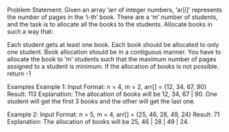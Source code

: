 Problem Statement: Given an array ‘arr of integer numbers, ‘ar[i]’ represents the number of pages in the ‘i-th’ book. There are a ‘m’ number of students, and the task is to allocate all the books to the students.
Allocate books in such a way that:

Each student gets at least one book.
Each book should be allocated to only one student.
Book allocation should be in a contiguous manner.
You have to allocate the book to ‘m’ students such that the maximum number of pages assigned to a student is minimum. If the allocation of books is not possible. return -1

Examples
Example 1:
Input Format: n = 4, m = 2, arr[] = {12, 34, 67, 90}
Result: 113
Explanation: The allocation of books will be 12, 34, 67 | 90. One student will get the first 3 books and the other will get the last one.

Example 2:
Input Format: n = 5, m = 4, arr[] = {25, 46, 28, 49, 24}
Result: 71
Explanation: The allocation of books will be 25, 46 | 28 | 49 | 24.